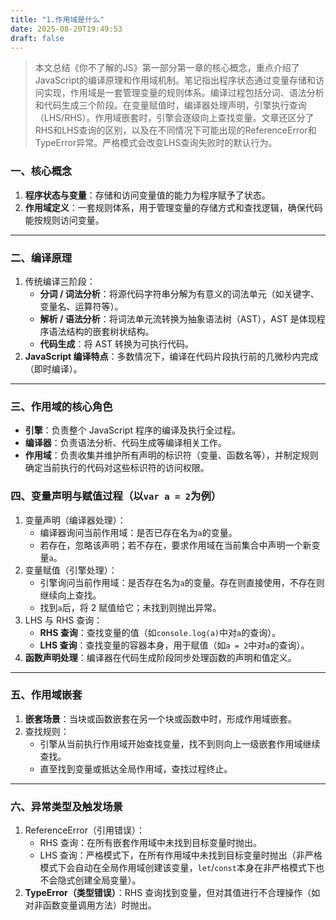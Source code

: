 ```yaml
---
title: "1.作用域是什么"
date: 2025-08-20T19:49:53
draft: false
---
```


> 本文总结《你不了解的JS》第一部分第一章的核心概念，重点介绍了JavaScript的编译原理和作用域机制。笔记指出程序状态通过变量存储和访问实现，作用域是一套管理变量的规则体系。编译过程包括分词、语法分析和代码生成三个阶段。在变量赋值时，编译器处理声明，引擎执行查询（LHS/RHS）。作用域嵌套时，引擎会逐级向上查找变量。文章还区分了RHS和LHS查询的区别，以及在不同情况下可能出现的ReferenceError和TypeError异常。严格模式会改变LHS查询失败时的默认行为。

### 一、核心概念

1. **程序状态与变量**：存储和访问变量值的能力为程序赋予了状态。
2. **作用域定义**：一套规则体系，用于管理变量的存储方式和查找逻辑，确保代码能按规则访问变量。

---

### 二、编译原理

1. 传统编译三阶段：
   - **分词 / 词法分析**：将源代码字符串分解为有意义的词法单元（如关键字、变量名、运算符等）。
   - **解析 / 语法分析**：将词法单元流转换为抽象语法树（AST），AST 是体现程序语法结构的嵌套树状结构。
   - **代码生成**：将 AST 转换为可执行代码。
2. **JavaScript 编译特点**：多数情况下，编译在代码片段执行前的几微秒内完成（即时编译）。

---

### 三、作用域的核心角色

- **引擎**：负责整个 JavaScript 程序的编译及执行全过程。
- **编译器**：负责语法分析、代码生成等编译相关工作。
- **作用域**：负责收集并维护所有声明的标识符（变量、函数名等），并制定规则确定当前执行的代码对这些标识符的访问权限。

### 四、变量声明与赋值过程（以`var a = 2`为例）

1. 变量声明（编译器处理）：
   - 编译器询问当前作用域：是否已存在名为`a`的变量。
   - 若存在，忽略该声明；若不存在，要求作用域在当前集合中声明一个新变量`a`。
2. 变量赋值（引擎处理）：
   - 引擎询问当前作用域：是否存在名为`a`的变量。存在则直接使用，不存在则继续向上查找。
   - 找到`a`后，将 2 赋值给它；未找到则抛出异常。
3. LHS 与 RHS 查询：
   - **RHS 查询**：查找变量的值（如`console.log(a)`中对`a`的查询）。
   - **LHS 查询**：查找变量的容器本身，用于赋值（如`a = 2`中对`a`的查询）。
4. **函数声明处理**：编译器在代码生成阶段同步处理函数的声明和值定义。

---

### 五、作用域嵌套

1. **嵌套场景**：当块或函数嵌套在另一个块或函数中时，形成作用域嵌套。
2. 查找规则：
   - 引擎从当前执行作用域开始查找变量，找不到则向上一级嵌套作用域继续查找。
   - 直至找到变量或抵达全局作用域，查找过程终止。

---

### 六、异常类型及触发场景

1. ReferenceError（引用错误）：
   - RHS 查询：在所有嵌套作用域中未找到目标变量时抛出。
   - LHS 查询：严格模式下，在所有作用域中未找到目标变量时抛出（非严格模式下会自动在全局作用域创建该变量，`let`/`const`本身在非严格模式下也不会隐式创建全局变量）。
2. **TypeError（类型错误）**：RHS 查询找到变量，但对其值进行不合理操作（如对非函数变量调用方法）时抛出。

